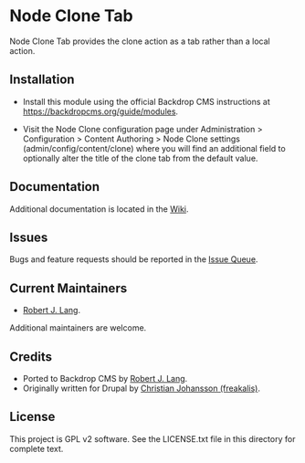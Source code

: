 Node Clone Tab
======================

Node Clone Tab provides the clone action as a tab rather than a local action.

Installation
------------

- Install this module using the official Backdrop CMS instructions at
https://backdropcms.org/guide/modules.

- Visit the Node Clone configuration page under Administration > Configuration >
Content Authoring > Node Clone settings (admin/config/content/clone) where you
will find an additional field to optionally alter the title of the clone tab
from the default value.

Documentation
-------------

Additional documentation is located in the [Wiki](https://github.com/backdrop-contrib/node_clone_tab/wiki/Documentation).

Issues
------

Bugs and feature requests should be reported in the [Issue Queue](https://github.com/backdrop-contrib/node_clone_tab/issues).

Current Maintainers
-------------------

- [Robert J. Lang](https://github.com/bugfolder).

Additional maintainers are welcome.

Credits
-------

- Ported to Backdrop CMS by [Robert J. Lang](https://github.com/bugfolder).
- Originally written for Drupal by [Christian Johansson (freakalis)](https://www.drupal.org/u/freakalis).

License
-------

This project is GPL v2 software.
See the LICENSE.txt file in this directory for complete text.
